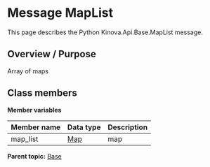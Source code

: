 # Message MapList

This page describes the Python Kinova.Api.Base.MapList message.

## Overview / Purpose

Array of maps

## Class members

 **Member variables** 

|Member name|Data type|Description|
|-----------|---------|-----------|
|map\_list| [Map](msg_Base_Map.md#)|map|

**Parent topic:** [Base](../references/summary_Base.md)

